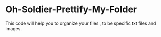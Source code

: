 # Oh-Soldier-Prettify-My-Folder
This code will help you to organize your files , to be specific txt files and images. 
